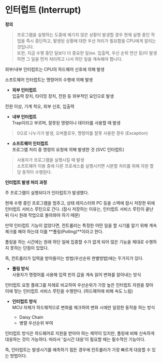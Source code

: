 # 인터럽트 (Interrupt)

**정의**   
> 프로그램을 실행하는 도중에 예기치 않은 상황이 발생할 경우 현재 실행 중인 작업을 즉시 중단하고, 발생된 상황에 대한 우선 처리가 필요함을 CPU에게 알리는 것입니다.   
> 또한, 지금 수행 중인 일보다 더 중요한 일(ex. 입출력, 우선 순위 연산 등)이 발생하면 그 일을 먼저 처리하고 나서 하던 일을 계속해야 합니다.


외부/내부 인터럽트는 CPU의 하드웨어 신호에 의해 발생

소프트웨어 인터럽트는 명령어의 수행에 의해 발생

+ **외부 인터럽트**   
입출력 장치, 타이밍 장치, 전원 등 외부적인 요인으로 발생

전원 이상, 기계 착오, 외부 신호, 입출력


+ **내부 인터럽트**   
Trap이라고 부르며, 잘못된 명령이나 데이터를 사용할 때 발생

> 0으로 나누기가 발생, 오버플로우, 명령어를 잘못 사용한 경우 (Exception)

+ **소프트웨어 인터럽트**   
프로그램 처리 중 명령의 요청에 의해 발생한 것 (SVC 인터럽트)

> 사용자가 프로그램을 실행시킬 때 발생   
> 소프트웨어 이용 중에 다른 프로세스를 실행시키면 시분할 처리를 위해 자원 할당 동작이 수행된다.


**인터럽트 발생 처리 과정**

주 프로그램이 실행되다가 인터럽트가 발생했다.

현재 수행 중인 프로그램을 멈추고, 상태 레지스터와 PC 등을 스택에 잠시 저장한 뒤에 인터럽트 서비스 루틴으로 간다. (잠시 저장하는 이유는, 인터럽트 서비스 루틴이 끝난 뒤 다시 원래 작업으로 돌아와야 하기 때문)

만약 인터럽트 기능이 없었다면, 컨트롤러는 특정한 어떤 일을 할 시기를 알기 위해 계속 체크를 해야 하는데 이를 **폴링(Polling)**이라고 한다.

폴링을 하는 시간에는 원래 하던 일에 집중할 수가 없게 되어 많은 기능을 제대로 수행하지 못하는 단점이 있었다.

즉, 컨트롤러가 입력을 받아들이는 방법(우선순위 판별방법)에는 두가지가 있다.

+ **폴링 방식**   
사용자가 명령어를 사용해 입력 핀의 값을 계속 읽어 변화를 알아내는 방식

인터럽트 요청 플래그를 차례로 비교하여 우선순위가 가장 높은 인터럽트 자원을 찾아 이에 맞는 인터럽트 서비스 루틴을 수행한다. (하드웨어에 비해 속도 느림)

+ **인터럽트 방식**   
MCU 자체가 하드웨적으로 변화를 체크하여 변화 시에만 일정한 동작을 하는 방식

   + Daisy Chain   
   + 병렬 우선순위 부여

인터럽트 방식은 하드웨어로 지원을 받아야 하는 제약이 있지만, 폴링에 비해 신속하게 대응하는 것이 가능하다. 따라서 '실시간 대응'이 필요할 때는 필수적인 기능이다.

즉, 인터럽트는 발생시기를 예측하기 힘든 경우에 컨트롤러가 가장 빠르게 대응할 수 있는 방법이다.
